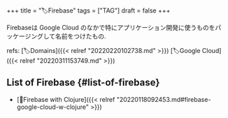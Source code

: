 +++
title = "🏷Firebase"
tags = ["TAG"]
draft = false
+++

Firebaseは Google Cloud のなかで特にアプリケーション開発に使うものをパッケージングして名前をつけたもの.

refs: [🏷Domains]({{< relref "20220220102738.md" >}}) [🏷Google Cloud]({{< relref "20220311153749.md" >}})


## List of Firebase {#list-of-firebase}

-   [📝Firebase with Clojure]({{< relref "20220118092453.md#firebase-google-cloud-w-clojure" >}})
